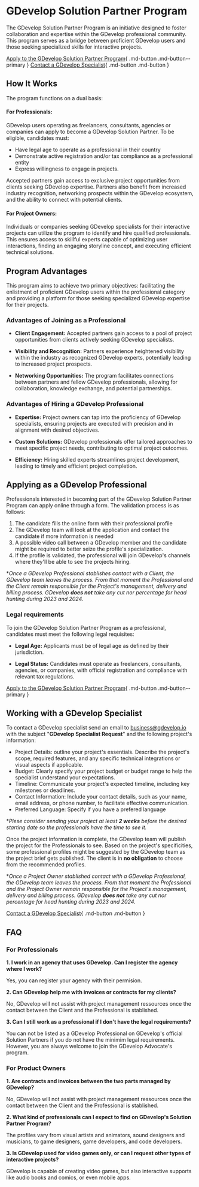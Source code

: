 # GDevelop Solution Partner Program

The GDevelop Solution Partner Program is an initiative designed to foster collaboration and expertise within the GDevelop professional community. This program serves as a bridge between proficient GDevelop users and those seeking specialized skills for interactive projects.

[Apply to the GDevelop Solution Partner Program](https://airtable.com/apprjAoiGfMAoep9R/shrCh55ufvNCHIXjs){ .md-button .md-button--primary }
[Contact a GDevelop Specialist](mailto:business@gdevelop.io){ .md-button .md-button }

## How It Works
The program functions on a dual basis:

#### For Professionals:
GDevelop users operating as freelancers, consultants, agencies or companies can apply to become a GDevelop Solution Partner. To be eligible, candidates must:

- Have legal age to operate as a professional in their country
- Demonstrate active registration and/or tax compliance as a professional entity
- Express willingness to engage in projects.

Accepted partners gain access to exclusive project opportunities from clients seeking GDevelop expertise. Partners also benefit from increased industry recognition, networking prospects within the GDevelop ecosystem, and the ability to connect with potential clients.

#### For Project Owners:

Individuals or companies seeking GDevelop specialists for their interactive projects can utilize the program to identify and hire qualified professionals. This ensures access to skillful experts capable of optimizing user interactions, finding an engaging storyline concept, and executing efficient technical solutions.

## Program Advantages

This program aims to achieve two primary objectives: facilitating the enlistment of proficient GDevelop users within the professional category and providing a platform for those seeking specialized GDevelop expertise for their projects.

### Advantages of Joining as a Professional

- **Client Engagement:** Accepted partners gain access to a pool of project opportunities from clients actively seeking GDevelop specialists.

- **Visibility and Recognition:** Partners experience heightened visibility within the industry as recognized GDevelop experts, potentially leading to increased project prospects.

- **Networking Opportunities:** The program facilitates connections between partners and fellow GDevelop professionals, allowing for collaboration, knowledge exchange, and potential partnerships.

### Advantages of Hiring a GDevelop Professional

- **Expertise:** Project owners can tap into the proficiency of GDevelop specialists, ensuring projects are executed with precision and in alignment with desired objectives.

- **Custom Solutions:** GDevelop professionals offer tailored approaches to meet specific project needs, contributing to optimal project outcomes.

- **Efficiency:** Hiring skilled experts streamlines project development, leading to timely and efficient project completion.

## Applying as a GDevelop Professional

Professionals interested in becoming part of the GDevelop Solution Partner Program can apply online through a form.
The validation process is as follows:

1. The candidate fills the online form with their professional profile
2. The GDevelop team will look at the application and contact the candidate if more information is needed
3. A possible video call between a GDevelop member and the candidate might be required to better seize the profile's specialization.
4. If the profile is validated, the professional will join GDevelop's channels where they'll be able to see the projects hiring.

**Once a GDevelop Professional stablishes contact with a Client, the GDevelop team leaves the process. From that moment the Professional and the Client remain responsible for the Project's management, delivery and billing process.
GDevelop **does not** take any cut nor percentage for head hunting during 2023 and 2024.*

### Legal requirements
To join the GDevelop Solution Partner Program as a professional, candidates must meet the following legal requisites:

- **Legal Age:** Applicants must be of legal age as defined by their jurisdiction.

- **Legal Status:** Candidates must operate as freelancers, consultants, agencies, or companies, with official registration and compliance with relevant tax regulations.

[Apply to the GDevelop Solution Partner Program](https://airtable.com/apprjAoiGfMAoep9R/shrCh55ufvNCHIXjs){ .md-button .md-button--primary }


## Working with a GDevelop Specialist
To contact a GDevelop specialist send an email to [business@gdevelop.io](mailto:business@gdevelop.io) with the subject "**GDevelop Specialist Request**" and the following project's information:

- Project Details: outline your project's essentials. Describe the project's scope, required features, and any specific technical integrations or visual aspects if applicable.
- Budget: Clearly specify your project budget or budget range to help the specialist understand your expectations.
- Timeline: Communicate your project's expected timeline, including key milestones or deadlines.
- Contact Information: Include your contact details, such as your name, email address, or phone number, to facilitate effective communication.
- Preferred Language: Specify if you have a prefered language

**Plese consider sending your project at least **2 weeks** before the desired starting date so the professionals have the time to see it.*

Once the project information is complete, the GDevelop team will publish the project for the Professionals to see. 
Based on the project's specificities, some professional profiles might be suggested by the GDevelop team as the project brief gets published.
The client is in **no obligation** to choose from the recommended profiles.

**Once a Project Owner stablished contact with a GDevelop Professional, the GDevelop team leaves the process. From that moment the Professional and the Project Owner remain responsible for the Project's management, delivery and billing process.
GDevelop **does not** take any cut nor percentage for head hunting during 2023 and 2024.*

[Contact a GDevelop Specialist](mailto:business@gdevelop.io){ .md-button .md-button }

## FAQ

### For Professionals

**1. I work in an agency that uses GDevelop. Can I register the agency where I work?**

Yes, you can register your agency with their permision.

**2. Can GDevelop help me with invoices or contracts for my clients?**

No, GDevelop will not assist with project management ressources once the contact between the Client and the Professional is stablished.

**3. Can I still work as a professional if I don't have the legal requirements?**

You can not be listed as a GDevelop Professional on GDevelop's official Solution Partners if you do not have the minimim legal requirements.
However, you are always welcome to join the GDevelop Advocate's program.


### For Product Owners

**1. Are contracts and invoices between the two parts managed by GDevelop?**

No, GDevelop will not assist with project management ressources once the contact between the Client and the Professional is stablished.

**2. What kind of professionals can I expect to find on GDevelop's Solution Partner Program?**

The profiles vary from visual artists and animators, sound designers and musicians, to game designers, game developers, and code developers.

**3. Is GDevelop used for video games only, or can I request other types of interactive projects?**

GDevelop is capable of creating video games, but also interactive supports like audio books and comics, or even mobile apps.
